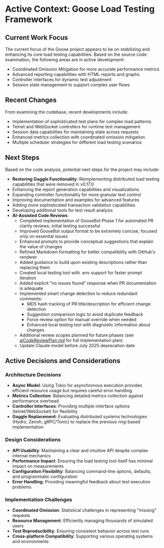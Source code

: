# Active Context: Goose Load Testing Framework

## Current Work Focus
The current focus of the Goose project appears to be on stabilizing and enhancing its core load testing capabilities. Based on the source code examination, the following areas are in active development:

- Coordinated Omission Mitigation for more accurate performance metrics
- Advanced reporting capabilities with HTML reports and graphs
- Controller interfaces for dynamic test adjustment
- Session state management to support complex user flows

## Recent Changes
From examining the codebase, recent developments include:

- Implementation of sophisticated test plans for complex load patterns
- Telnet and WebSocket controllers for runtime test management
- Session data capabilities for maintaining state across requests
- Enhanced metrics collection with coordinated omission mitigation
- Multiple scheduler strategies for different load testing scenarios

## Next Steps
Based on the code analysis, potential next steps for the project may include:

- **Restoring Gaggle Functionality**: Reimplementing distributed load testing capabilities that were removed in v0.17.0
- Enhancing the report generation capabilities and visualizations
- Expanding controller functionality for more granular test control
- Improving documentation and examples for advanced features
- Adding more sophisticated transaction validation capabilities
- Developing additional tools for test result analysis
- **AI-Assisted Code Reviews**: 
  - Completed implementation of GooseBot Phase 1 for automated PR clarity reviews; initial testing successful
  - Improved GooseBot output format to be extremely concise, focused only on essential issues
  - Enhanced prompts to provide conceptual suggestions that explain the value of changes
  - Refined Markdown formatting for better compatibility with GitHub's renderer
  - Added guidance to build upon existing descriptions rather than replacing them
  - Created local testing tool with .env support for faster prompt iteration
  - Added explicit "no issues found" response when PR documentation is adequate
  - Implemented smart change detection to reduce redundant comments:
    - MD5 hash tracking of PR title/description for efficient change detection
    - Suggestion comparison logic to avoid duplicate feedback
    - Force review option for manual override when needed
    - Enhanced local testing tool with diagnostic information about changes
  - Additional review scopes planned for future phases (see [aiCodeReviewPlan.md](./aiCodeReviewPlan.md) for full implementation plan)
  - Update Claude model before July 2025 deprecation date

## Active Decisions and Considerations

### Architecture Decisions
- **Async Model**: Using Tokio for asynchronous execution provides efficient resource usage but requires careful error handling
- **Metrics Collection**: Balancing detailed metrics collection against performance overhead
- **Controller Interfaces**: Providing multiple interface options (telnet/WebSocket) for flexibility
- **Gaggle Replacement**: Evaluating distributed systems technologies (Hydro, Zenoh, gRPC/Tonic) to replace the previous nng-based implementation

### Design Considerations
- **API Usability**: Maintaining a clear and intuitive API despite complex internal mechanics
- **Performance Impact**: Ensuring the load testing tool itself has minimal impact on measurements
- **Configuration Flexibility**: Balancing command-line options, defaults, and programmatic configuration
- **Error Handling**: Providing meaningful feedback about test execution problems

### Implementation Challenges
- **Coordinated Omission**: Statistical challenges in representing "missing" requests
- **Resource Management**: Efficiently managing thousands of simulated users
- **Test Reproducibility**: Ensuring consistent behavior across test runs
- **Cross-platform Compatibility**: Supporting various operating systems and environments
